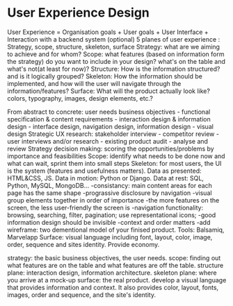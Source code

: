 # User Experience Design

User Experience = Organisation goals + User goals + User Interface + Interaction with a backend system (optional)
5 planes of user experience : Strategy, scope, structure, skeleton, surface
Strategy: what are we aiming to achieve and for whom?
Scope: what features (based on information form the strategy) do you want to include in your design? what's on the table and what's not(at least for now)?
Structure: How is the information structured? and is it logically grouped?
Skeleton: How the information should be implemented, and how will the user will navigate through the information/features?
Surface: What will the product actually look like? colors, typography, images, design elements, etc.?

From abstract to concrete: user needs business objectives - functional specification & content requirements - interaction design & information design - interface design, navigation design, information design - visual design
Strategic UX research: stakeholder interview - competitor review - user interviews and/or research - existing product audit - analyse and review
Strategy decision making: scoring the opportunities/problems by importance and feasibilities 
Scope: identify what needs to be done now and what can wait, sprint them into small steps
Skeleton: for most users, the UI is the system (features and usefulness matters). Data as presented: HTML&CSS, JS. Data in motion: Python or Django. Data at rest: SQL, Python, MySQL, MongoDB...
 -consistancy: main content areas for each page has the same shape
 -prograssive disclosure by navigation
 -visual group elements together in order of importance
 -the more features on the screen, the less user-friendly the screen is
 -navigation functionality: browsing, searching, filter, pagination; use representational icons;
 -good information design should be invisible
 -context and order matters
 -add wireframe: two dementional model of your finised product. Tools: Balsamiq, Marvelapp
Surface: visual language including font, layout, color, image, order, sequence and sites identity. Provide economy.

strategy: the basic business objectives, the user needs.
scope: finding out what features are on the table and what features are off the table.
structure plane: interaction design, information architecture.
skeleton plane: where you arrive at a mock-up
surface: the real product. develop a visual language that provides information and context. It also provides color, layout, fonts, images, order and sequence, and the site's identity.
 